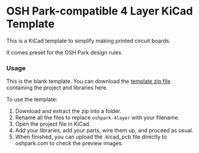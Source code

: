 # OSH Park-compatible 4 Layer KiCad Template

This is a KiCad template to simplify making printed circuit boards.  

It comes preset for the OSH Park design rules.

### Usage

This is the blank template. You can download the <a href="https://github.com/wickerbox/wickerlib/blob/master/templates/oshpark-4layer/oshpark-4layer-template.zip?raw=true">template zip file</a> containing the project and libraries here.

To use the template:

1. Download and extract the zip into a folder.
1. Rename all the files to replace `oshpark-4layer` with your filename. 
1. Open the project file in KiCad.
1. Add your libraries, add your parts, wire them up, and proceed as usual.
1. When finished, you can upload the .kicad_pcb file directly to oshpark.com to check the preview images.

